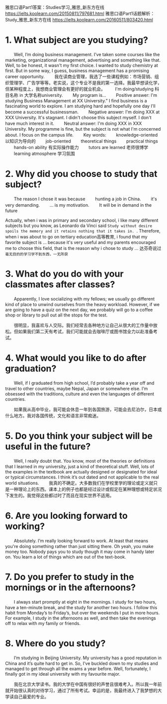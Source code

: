雅思口语Part1答案：Studies学习_雅思_新东方在线 https://ielts.koolearn.com/20150811/797681.html
雅思口语Part1话题解析：Study_雅思_新东方在线 https://ielts.koolearn.com/20160511/803420.html

# 1. What subject are you studying?

　　Well, I’m doing business management. I’ve taken some courses like the marketing, organizational management, advertising and something like that. Well, to be honest, it wasn't my first choice. I wanted to study chemistry at first. But in some way, I guess, business management has a promising career opportunity.
　　我在读商业管理，我选了一些课程例如：市场营销、组织管理学、广告学等等。老实说，这个专业不是我的第一选择。我最早想读化学，但某种程度上，我想商业管理会有更好的就业机会。
　　I'm doing/studying 科目名称 in 大学名称university.
　　My program is…
　　Positive answer: I'm studying Business Management at XX University.” I find business is a fascinating world to explore. I am studying hard and hopefully one day I'll become a successful businessman.
　　Negative answer: I'm doing XXX at XXX University. It's stagnant. I didn't choose this subject myself. I don't have much interest in it.
　　Neutral answer: I'm doing XXX in XXX University. My programme is fine, but the subject is not what I'm concerned about. I focus on the campus life.
　　Key words:
　　knowledge-oriented 以知识为导向的
　　job-oriented
　　theoretical things
　　practical things
　　hands-on ability 有实际操作能力
　　tutors are learned 老师很博学
　　learning atmosphere 学习氛围

# 2. Why did you choose to study that subject?
　　The reason I chose it was because
　　hunting a job in China.
　　it's very demanding.
　　… is my motivation.
　　It will be in demand in the future

Actually, when i was in primary and secondary school, i like many different subjects but you know, as Leonardo da Vinci said `Study without desire spoils the memory and it retains nothing that it takes in. `. Therefore, when i was about to go on tertiary education高等教育, i found that my favorite subject is ... because it's very useful and my parents encouraged me to choose this field, that is the reason why i chose to study ...
达芬奇说过`毫无目的的学习学不到东西，一无所获`

# 3. What do you do with your classmates after classes?

　　Apparently, I love socializing with my fellows; we usually go different kind of place to unwind ourselves from the heavy workload. However, if we are going to have a quiz on the next day, we probably will go to a coffee shop or library to pull out all the stops for the test.

　　很明显，我喜欢与人交际。我们经常去各种地方让自己从很大的工作量中放松。但如果我们第二天有考试，我们可能就会去咖啡厅或图书馆全力以赴准备考试。

# 4. What would you like to do after graduation?

　　Well, if I graduated from high school, I’d probably take a year off and travel to other countries, maybe Nepal, Japan or somewhere else. I’m obsessed with the traditions, culture and even the languages of different countries.

　　如果我从高中毕业，我可能会休息一年到各国旅游，可能会去尼泊尔，日本或什么地方。我对各国传统，文化和语言非常痴迷。

# 5. Do you think your subject will be useful in the future?

　　Well, I really doubt that. You know, most of the theories or definitions that I learned in my university, just a kind of theoretical stuff. Well, lots of the examples in the textbook are actually designed or designated for ideal or typical circumstances. I think it’s out dated and not applicable to the real world situations.
　　我真的不确定。大多数我们在学校里学的理论或定义就只是一种理论上的东西。课本上的例子也都是经过设计或假定在某种理想或特定状况下发生的。我觉得这些都过时了而且在现实世界不适用。

# 6. Are you looking forward to working?

　　Absolutely. I’m really looking forward to work. At least that means you're doing something rather than just sitting there. Oh yeah, you make money too. Nobody pays you to study though it may come in handy later on. You learn a lot of things which are out of the text-book.

# 7. Do you prefer to study in the mornings or in the afternoons?

　　I always start promptly at eight in the mornings. I study for two hours, have a ten-minute break, and the study for another two hours. I follow this habit from Monday’s to Friday’s, but over the weekends I put in more hours. For example, I study in the afternoons as well, and then take the evenings off to relax with my family or friends.

# 8. Where do you study?

　　I’m studying in Beijing University. My university has a good reputation in China and it’s quite hard to get in. So, I’ve buckled down to my studies and managed to get through all the exams a year before. Well, fortunately, I finally got in my ideal university with my favourite major.

　　我在北京大学读书。我的大学在中国有很好的声誉且很难考入。所以我一年前就开始很认真的对待学习，通过了所有考试。幸运的是，我最终进入了我梦想的大学读自己最爱的专业。